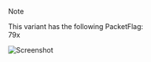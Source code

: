 > [!NOTE]  
> This variant has the following PacketFlag:  
> 79x  
  
![Screenshot](https://raw.githubusercontent.com/Cryakl/Ultimate-RAT-Collection/refs/heads/main/Gh0stCringe/MushroomHead/Screenshot.png)
